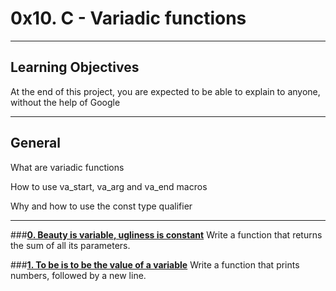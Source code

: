 # **0x10. C - Variadic functions**
---

## **Learning Objectives**
At the end of this project, you are expected to be able to explain to anyone, without the help of Google

---

## **General**
What are variadic functions

How to use va_start, va_arg and va_end macros

Why and how to use the const type qualifier

---

###[**0. Beauty is variable, ugliness is constant**](0-sum_them_all.c)
Write a function that returns the sum of all its parameters.

###[**1. To be is to be the value of a variable**](1-print_numbers.c)
Write a function that prints numbers, followed by a new line.
